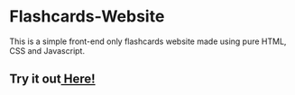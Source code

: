 # Flashcards-Website
This is a simple front-end only flashcards website made using pure HTML, CSS and Javascript.
<br/>
<h2>Try it out<a href="https://flashhub.netlify.app/"> Here!</a></h2>
